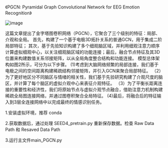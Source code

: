 《PGCN: Pyramidal Graph Convolutional Network for EEG Emotion Recognition》

![image](https://github.com/user-attachments/assets/74a6ca11-c48e-4f70-95d3-3736443cc0e2)


这篇文章提出了金字塔图卷积网络（PGCN），它聚合了三个级别的特征：局部、介观和全局。 首先，构建了一个基于电极3D拓扑关系的普通GCN，用于集成二阶局部特征； 其次，基于先验知识构建了多个细观脑区域，并利用细观注意力顺序计算虚拟细观中心，以关注细观脑区域的功能连接；最后，融合节点特征及其3D位置来构建数值关系邻接矩阵，以从全局角度整合结构和功能连接。 模型总体架构如图2所示，可分为以下步骤。 (1)考虑到大脑网络频繁的局部连接，我们基于电极之间的空间距离构建稀疏结构邻接矩阵，并引入GCN来聚合局部特征。 （2）为了更好地区分不同脑区与情绪的相关性，我们基于先验研究构建了介观尺度的脑区，并计算了每个脑区的虚拟介观中心来表征介观特征。 （3）为了平衡长距离连接的重要性和经济性，我们将原始节点与虚拟介观节点融合，借助注意力机制构建稀疏全局图连接网络，并通过图卷积聚合全局特征。 (4)最后，将融合后的特征输入到3层全连接网络中以完成最终的情感识别任务。

1.安装虚拟环境，推荐 conda

2.获取数据后，通过处理 SEED4_pretrain.py 重新保存数据。检查 Raw Data Path 和 Resaved Data Path

3.运行主文件main_PGCN.py
